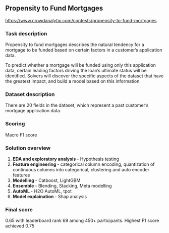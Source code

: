 ## Propensity to Fund Mortgages

https://www.crowdanalytix.com/contests/propensity-to-fund-mortgages

### Task description

Propensity to fund mortgages describes the natural tendency for a mortgage to be funded based on certain factors in a customer’s application data.

To predict whether a mortgage will be funded using only this application data, certain leading factors driving the loan’s ultimate status will be identified. Solvers will discover the specific aspects of the dataset that have the greatest impact, and build a model based on this information.

### Dataset description

There are 20 fields in the dataset, which represent a past customer’s mortgage application data. 

### Scoring

Macro F1 score

### Solution overview

1. <b> EDA and exploratory analysis </b> - Hypothesis testing 
2. <b> Feature engineering </b> - categorical column encoding, quantization of continuous columns into categorical, clustering and auto encoder features
3. <b> Modelling </b> - Catboost, LightGBM
4. <b> Ensemble </b> - Blending, Stacking, Meta modelling
5. <b> AutoML </b> - H2O AutoML, tpot
6. <b> Model explaination </b> - Shap analysis

### Final score

0.65 with leaderboard rank 69 among 450+ participants. Highest F1 score achieved 0.75
